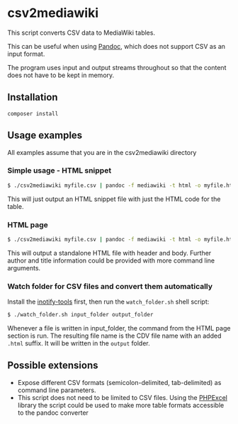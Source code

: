 csv2mediawiki
=============

This script converts CSV data to MediaWiki tables. 

This can be useful when using [Pandoc](http://johnmacfarlane.net/pandoc/), which does not support CSV as an input format.

The program uses input and output streams throughout so that the content does not have to be kept in memory.

## Installation

```
composer install
```

Usage examples
--------------
All examples assume that you are in the csv2mediawiki directory

### Simple usage - HTML snippet

```bash
$ ./csv2mediawiki myfile.csv | pandoc -f mediawiki -t html -o myfile.html
```

This will just output an HTML snippet file with just the HTML code for the table.

### HTML page

```bash
$ ./csv2mediawiki myfile.csv | pandoc -f mediawiki -t html -o myfile.html -s -c style.css
```

This will output a standalone HTML file with header and body. Further author and title information could be provided with more command line arguments.

### Watch folder for CSV files and convert them automatically
Install the [inotify-tools][2] first, then run the `watch_folder.sh` shell script:

```bash
$ ./watch_folder.sh input_folder output_folder
```

Whenever a file is written in input_folder, the command from the HTML page section is run. The resulting file name is the CDV file name with an added `.html` suffix. It will be written in the `output` folder.

Possible extensions
-------------------
- Expose different CSV formats (semicolon-delimited, tab-delimited) as command line parameters.
- This script does not need to be limited to CSV files. Using the [PHPExcel][1] library the script could be used to make more table formats accessible to the pandoc converter


[1]: http://phpexcel.codeplex.com/
[2]: https://github.com/rvoicilas/inotify-tools
